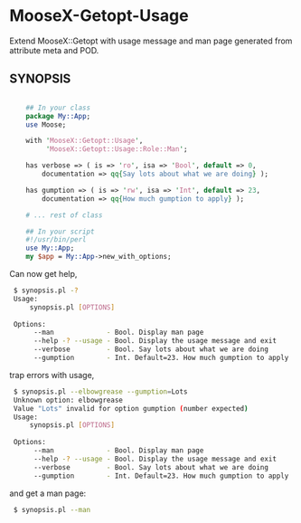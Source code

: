 MooseX-Getopt-Usage
===================

Extend MooseX::Getopt with usage message and man page generated from attribute meta and POD.

SYNOPSIS
--------

```perl

    ## In your class
    package My::App;
    use Moose;

    with 'MooseX::Getopt::Usage',
         'MooseX::Getopt::Usage::Role::Man';

    has verbose => ( is => 'ro', isa => 'Bool', default => 0,
        documentation => qq{Say lots about what we are doing} );

    has gumption => ( is => 'rw', isa => 'Int', default => 23,
        documentation => qq{How much gumption to apply} );

    # ... rest of class

    ## In your script
    #!/usr/bin/perl
    use My::App;
    my $app = My::App->new_with_options;
```

Can now get help,

```sh
 $ synopsis.pl -?
 Usage:
     synopsis.pl [OPTIONS]
 
 Options:
      --man             - Bool. Display man page
      --help -? --usage - Bool. Display the usage message and exit
      --verbose         - Bool. Say lots about what we are doing
      --gumption        - Int. Default=23. How much gumption to apply
```

trap errors with usage,

```sh
 $ synopsis.pl --elbowgrease --gumption=Lots
 Unknown option: elbowgrease
 Value "Lots" invalid for option gumption (number expected)
 Usage:
     synopsis.pl [OPTIONS]
 
 Options:
      --man             - Bool. Display man page
      --help -? --usage - Bool. Display the usage message and exit
      --verbose         - Bool. Say lots about what we are doing
      --gumption        - Int. Default=23. How much gumption to apply
```

and get a man page:

```sh
 $ synopsis.pl --man
```
